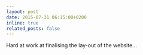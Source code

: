 ```yaml
---
layout: post
date: 2015-07-31 06:15:00+0200
inline: true
related_posts: false
---
```


Hard at work at finalising the lay-out of the website...
